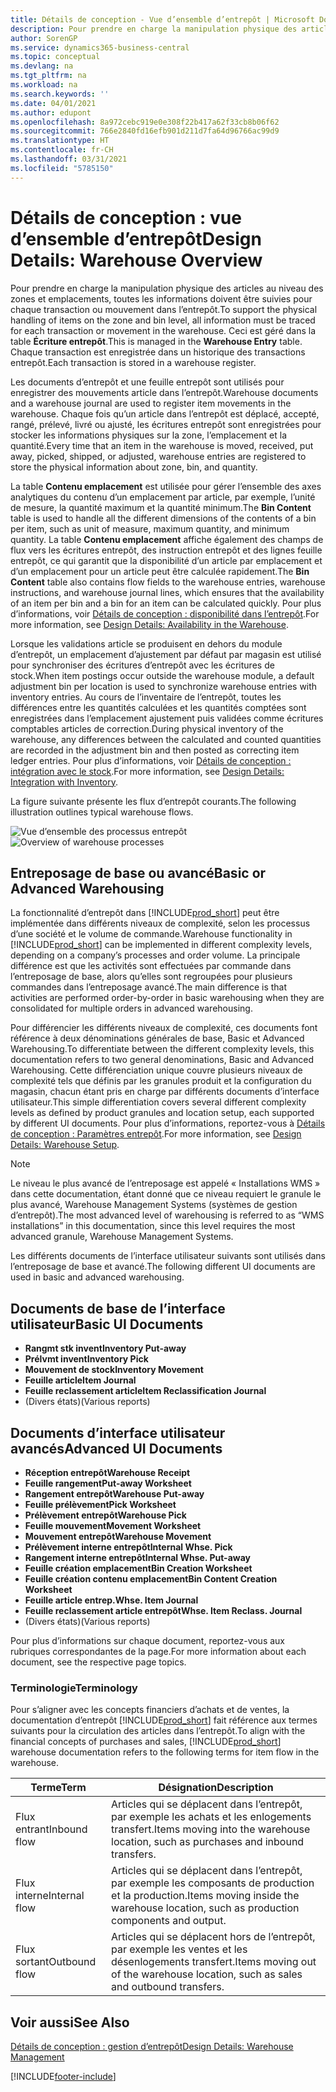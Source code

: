 ```yaml
---
title: Détails de conception - Vue d’ensemble d’entrepôt | Microsoft Docs
description: Pour prendre en charge la manipulation physique des articles au niveau des zones et emplacements, toutes les informations doivent être suivies pour chaque transaction ou mouvement dans l’entrepôt. Ceci est géré dans la table **Écriture entrepôt**. Chaque transaction est enregistrée dans un historique des transactions entrepôt.
author: SorenGP
ms.service: dynamics365-business-central
ms.topic: conceptual
ms.devlang: na
ms.tgt_pltfrm: na
ms.workload: na
ms.search.keywords: ''
ms.date: 04/01/2021
ms.author: edupont
ms.openlocfilehash: 8a972cebc919e0e308f22b417a62f33cb8b06f62
ms.sourcegitcommit: 766e2840fd16efb901d211d7fa64d96766ac99d9
ms.translationtype: HT
ms.contentlocale: fr-CH
ms.lasthandoff: 03/31/2021
ms.locfileid: "5785150"
---
```

# <a name="design-details-warehouse-overview"></a><span data-ttu-id="35314-105">Détails de conception : vue d’ensemble d’entrepôt</span><span class="sxs-lookup"><span data-stu-id="35314-105">Design Details: Warehouse Overview</span></span>
<span data-ttu-id="35314-106">Pour prendre en charge la manipulation physique des articles au niveau des zones et emplacements, toutes les informations doivent être suivies pour chaque transaction ou mouvement dans l’entrepôt.</span><span class="sxs-lookup"><span data-stu-id="35314-106">To support the physical handling of items on the zone and bin level, all information must be traced for each transaction or movement in the warehouse.</span></span> <span data-ttu-id="35314-107">Ceci est géré dans la table **Écriture entrepôt**.</span><span class="sxs-lookup"><span data-stu-id="35314-107">This is managed in the **Warehouse Entry** table.</span></span> <span data-ttu-id="35314-108">Chaque transaction est enregistrée dans un historique des transactions entrepôt.</span><span class="sxs-lookup"><span data-stu-id="35314-108">Each transaction is stored in a warehouse register.</span></span>  

<span data-ttu-id="35314-109">Les documents d’entrepôt et une feuille entrepôt sont utilisés pour enregistrer des mouvements article dans l’entrepôt.</span><span class="sxs-lookup"><span data-stu-id="35314-109">Warehouse documents and a warehouse journal are used to register item movements in the warehouse.</span></span> <span data-ttu-id="35314-110">Chaque fois qu’un article dans l’entrepôt est déplacé, accepté, rangé, prélevé, livré ou ajusté, les écritures entrepôt sont enregistrées pour stocker les informations physiques sur la zone, l’emplacement et la quantité.</span><span class="sxs-lookup"><span data-stu-id="35314-110">Every time that an item in the warehouse is moved, received, put away, picked, shipped, or adjusted, warehouse entries are registered to store the physical information about zone, bin, and quantity.</span></span>

<span data-ttu-id="35314-111">La table **Contenu emplacement** est utilisée pour gérer l’ensemble des axes analytiques du contenu d’un emplacement par article, par exemple, l’unité de mesure, la quantité maximum et la quantité minimum.</span><span class="sxs-lookup"><span data-stu-id="35314-111">The **Bin Content** table is used to handle all the different dimensions of the contents of a bin per item, such as unit of measure, maximum quantity, and minimum quantity.</span></span> <span data-ttu-id="35314-112">La table **Contenu emplacement** affiche également des champs de flux vers les écritures entrepôt, des instruction entrepôt et des lignes feuille entrepôt, ce qui garantit que la disponibilité d’un article par emplacement et d’un emplacement pour un article peut être calculée rapidement.</span><span class="sxs-lookup"><span data-stu-id="35314-112">The **Bin Content** table also contains flow fields to the warehouse entries, warehouse instructions, and warehouse journal lines, which ensures that the availability of an item per bin and a bin for an item can be calculated quickly.</span></span> <span data-ttu-id="35314-113">Pour plus d’informations, voir [Détails de conception : disponibilité dans l’entrepôt](design-details-availability-in-the-warehouse.md).</span><span class="sxs-lookup"><span data-stu-id="35314-113">For more information, see [Design Details: Availability in the Warehouse](design-details-availability-in-the-warehouse.md).</span></span>  

<span data-ttu-id="35314-114">Lorsque les validations article se produisent en dehors du module d’entrepôt, un emplacement d’ajustement par défaut par magasin est utilisé pour synchroniser des écritures d’entrepôt avec les écritures de stock.</span><span class="sxs-lookup"><span data-stu-id="35314-114">When item postings occur outside the warehouse module, a default adjustment bin per location is used to synchronize warehouse entries with inventory entries.</span></span> <span data-ttu-id="35314-115">Au cours de l’inventaire de l’entrepôt, toutes les différences entre les quantités calculées et les quantités comptées sont enregistrées dans l’emplacement ajustement puis validées comme écritures comptables articles de correction.</span><span class="sxs-lookup"><span data-stu-id="35314-115">During physical inventory of the warehouse, any differences between the calculated and counted quantities are recorded in the adjustment bin and then posted as correcting item ledger entries.</span></span> <span data-ttu-id="35314-116">Pour plus d’informations, voir [Détails de conception : intégration avec le stock](design-details-integration-with-inventory.md).</span><span class="sxs-lookup"><span data-stu-id="35314-116">For more information, see [Design Details: Integration with Inventory](design-details-integration-with-inventory.md).</span></span>  

<span data-ttu-id="35314-117">La figure suivante présente les flux d’entrepôt courants.</span><span class="sxs-lookup"><span data-stu-id="35314-117">The following illustration outlines typical warehouse flows.</span></span>  

<span data-ttu-id="35314-118">![Vue d’ensemble des processus entrepôt](media/design_details_warehouse_management_overview.png "Vue d’ensemble des processus entrepôt")</span><span class="sxs-lookup"><span data-stu-id="35314-118">![Overview of warehouse processes](media/design_details_warehouse_management_overview.png "Overview of warehouse processes")</span></span>  

## <a name="basic-or-advanced-warehousing"></a><span data-ttu-id="35314-119">Entreposage de base ou avancé</span><span class="sxs-lookup"><span data-stu-id="35314-119">Basic or Advanced Warehousing</span></span>  
<span data-ttu-id="35314-120">La fonctionnalité d’entrepôt dans [!INCLUDE[prod_short](includes/prod_short.md)] peut être implémentée dans différents niveaux de complexité, selon les processus d’une société et le volume de commande.</span><span class="sxs-lookup"><span data-stu-id="35314-120">Warehouse functionality in [!INCLUDE[prod_short](includes/prod_short.md)] can be implemented in different complexity levels, depending on a company’s processes and order volume.</span></span> <span data-ttu-id="35314-121">La principale différence est que les activités sont effectuées par commande dans l’entreposage de base, alors qu’elles sont regroupées pour plusieurs commandes dans l’entreposage avancé.</span><span class="sxs-lookup"><span data-stu-id="35314-121">The main difference is that activities are performed order-by-order in basic warehousing when they are consolidated for multiple orders in advanced warehousing.</span></span>  

 <span data-ttu-id="35314-122">Pour différencier les différents niveaux de complexité, ces documents font référence à deux dénominations générales de base, Basic et Advanced Warehousing.</span><span class="sxs-lookup"><span data-stu-id="35314-122">To differentiate between the different complexity levels, this documentation refers to two general denominations, Basic and Advanced Warehousing.</span></span> <span data-ttu-id="35314-123">Cette différenciation unique couvre plusieurs niveaux de complexité tels que définis par les granules produit et la configuration du magasin, chacun étant pris en charge par différents documents d’interface utilisateur.</span><span class="sxs-lookup"><span data-stu-id="35314-123">This simple differentiation covers several different complexity levels as defined by product granules and location setup, each supported by different UI documents.</span></span> <span data-ttu-id="35314-124">Pour plus d’informations, reportez\-vous à [Détails de conception : Paramètres entrepôt](design-details-warehouse-setup.md).</span><span class="sxs-lookup"><span data-stu-id="35314-124">For more information, see [Design Details: Warehouse Setup](design-details-warehouse-setup.md).</span></span>  

> [!NOTE]  
>  <span data-ttu-id="35314-125">Le niveau le plus avancé de l’entreposage est appelé « Installations WMS » dans cette documentation, étant donné que ce niveau requiert le granule le plus avancé, Warehouse Management Systems (systèmes de gestion d’entrepôt).</span><span class="sxs-lookup"><span data-stu-id="35314-125">The most advanced level of warehousing is referred to as “WMS installations” in this documentation, since this level requires the most advanced granule, Warehouse Management Systems.</span></span>  

 <span data-ttu-id="35314-126">Les différents documents de l’interface utilisateur suivants sont utilisés dans l’entreposage de base et avancé.</span><span class="sxs-lookup"><span data-stu-id="35314-126">The following different UI documents are used in basic and advanced warehousing.</span></span>  

## <a name="basic-ui-documents"></a><span data-ttu-id="35314-127">Documents de base de l’interface utilisateur</span><span class="sxs-lookup"><span data-stu-id="35314-127">Basic UI Documents</span></span>  

-   <span data-ttu-id="35314-128">**Rangmt stk invent**</span><span class="sxs-lookup"><span data-stu-id="35314-128">**Inventory Put-away**</span></span>  
-   <span data-ttu-id="35314-129">**Prélvmt invent**</span><span class="sxs-lookup"><span data-stu-id="35314-129">**Inventory Pick**</span></span>  
-   <span data-ttu-id="35314-130">**Mouvement de stock**</span><span class="sxs-lookup"><span data-stu-id="35314-130">**Inventory Movement**</span></span>  
-   <span data-ttu-id="35314-131">**Feuille article**</span><span class="sxs-lookup"><span data-stu-id="35314-131">**Item Journal**</span></span>  
-   <span data-ttu-id="35314-132">**Feuille reclassement article**</span><span class="sxs-lookup"><span data-stu-id="35314-132">**Item Reclassification Journal**</span></span>  
-   <span data-ttu-id="35314-133">(Divers états)</span><span class="sxs-lookup"><span data-stu-id="35314-133">(Various reports)</span></span>  

## <a name="advanced-ui-documents"></a><span data-ttu-id="35314-134">Documents d’interface utilisateur avancés</span><span class="sxs-lookup"><span data-stu-id="35314-134">Advanced UI Documents</span></span>  

-   <span data-ttu-id="35314-135">**Réception entrepôt**</span><span class="sxs-lookup"><span data-stu-id="35314-135">**Warehouse Receipt**</span></span>  
-   <span data-ttu-id="35314-136">**Feuille rangement**</span><span class="sxs-lookup"><span data-stu-id="35314-136">**Put-away Worksheet**</span></span>  
-   <span data-ttu-id="35314-137">**Rangement entrepôt**</span><span class="sxs-lookup"><span data-stu-id="35314-137">**Warehouse Put-away**</span></span>  
-   <span data-ttu-id="35314-138">**Feuille prélèvement**</span><span class="sxs-lookup"><span data-stu-id="35314-138">**Pick Worksheet**</span></span>  
-   <span data-ttu-id="35314-139">**Prélèvement entrepôt**</span><span class="sxs-lookup"><span data-stu-id="35314-139">**Warehouse Pick**</span></span>  
-   <span data-ttu-id="35314-140">**Feuille mouvement**</span><span class="sxs-lookup"><span data-stu-id="35314-140">**Movement Worksheet**</span></span>  
-   <span data-ttu-id="35314-141">**Mouvement entrepôt**</span><span class="sxs-lookup"><span data-stu-id="35314-141">**Warehouse Movement**</span></span>  
-   <span data-ttu-id="35314-142">**Prélèvement interne entrepôt**</span><span class="sxs-lookup"><span data-stu-id="35314-142">**Internal Whse. Pick**</span></span>  
-   <span data-ttu-id="35314-143">**Rangement interne entrepôt**</span><span class="sxs-lookup"><span data-stu-id="35314-143">**Internal Whse. Put-away**</span></span>  
-   <span data-ttu-id="35314-144">**Feuille création emplacement**</span><span class="sxs-lookup"><span data-stu-id="35314-144">**Bin Creation Worksheet**</span></span>  
-   <span data-ttu-id="35314-145">**Feuille création contenu emplacement**</span><span class="sxs-lookup"><span data-stu-id="35314-145">**Bin Content Creation Worksheet**</span></span>  
-   <span data-ttu-id="35314-146">**Feuille article entrep.**</span><span class="sxs-lookup"><span data-stu-id="35314-146">**Whse. Item Journal**</span></span>  
-   <span data-ttu-id="35314-147">**Feuille reclassement article entrepôt**</span><span class="sxs-lookup"><span data-stu-id="35314-147">**Whse. Item Reclass. Journal**</span></span>  
-   <span data-ttu-id="35314-148">(Divers états)</span><span class="sxs-lookup"><span data-stu-id="35314-148">(Various reports)</span></span>  

<span data-ttu-id="35314-149">Pour plus d’informations sur chaque document, reportez-vous aux rubriques correspondantes de la page.</span><span class="sxs-lookup"><span data-stu-id="35314-149">For more information about each document, see the respective page topics.</span></span>  

### <a name="terminology"></a><span data-ttu-id="35314-150">Terminologie</span><span class="sxs-lookup"><span data-stu-id="35314-150">Terminology</span></span>  
<span data-ttu-id="35314-151">Pour s’aligner avec les concepts financiers d’achats et de ventes, la documentation d’entrepôt [!INCLUDE[prod_short](includes/prod_short.md)] fait référence aux termes suivants pour la circulation des articles dans l’entrepôt.</span><span class="sxs-lookup"><span data-stu-id="35314-151">To align with the financial concepts of purchases and sales, [!INCLUDE[prod_short](includes/prod_short.md)] warehouse documentation refers to the following terms for item flow in the warehouse.</span></span>  

|<span data-ttu-id="35314-152">Terme</span><span class="sxs-lookup"><span data-stu-id="35314-152">Term</span></span>|<span data-ttu-id="35314-153">Désignation</span><span class="sxs-lookup"><span data-stu-id="35314-153">Description</span></span>|  
|----------|---------------------------------------|  
|<span data-ttu-id="35314-154">Flux entrant</span><span class="sxs-lookup"><span data-stu-id="35314-154">Inbound flow</span></span>|<span data-ttu-id="35314-155">Articles qui se déplacent dans l’entrepôt, par exemple les achats et les enlogements transfert.</span><span class="sxs-lookup"><span data-stu-id="35314-155">Items moving into the warehouse location, such as purchases and inbound transfers.</span></span>|  
|<span data-ttu-id="35314-156">Flux interne</span><span class="sxs-lookup"><span data-stu-id="35314-156">Internal flow</span></span>|<span data-ttu-id="35314-157">Articles qui se déplacent dans l’entrepôt, par exemple les composants de production et la production.</span><span class="sxs-lookup"><span data-stu-id="35314-157">Items moving inside the warehouse location, such as production components and output.</span></span>|  
|<span data-ttu-id="35314-158">Flux sortant</span><span class="sxs-lookup"><span data-stu-id="35314-158">Outbound flow</span></span>|<span data-ttu-id="35314-159">Articles qui se déplacent hors de l’entrepôt, par exemple les ventes et les désenlogements transfert.</span><span class="sxs-lookup"><span data-stu-id="35314-159">Items moving out of the warehouse location, such as sales and outbound transfers.</span></span>|  

## <a name="see-also"></a><span data-ttu-id="35314-160">Voir aussi</span><span class="sxs-lookup"><span data-stu-id="35314-160">See Also</span></span>  
 [<span data-ttu-id="35314-161">Détails de conception : gestion d’entrepôt</span><span class="sxs-lookup"><span data-stu-id="35314-161">Design Details: Warehouse Management</span></span>](design-details-warehouse-management.md)


[!INCLUDE[footer-include](includes/footer-banner.md)]